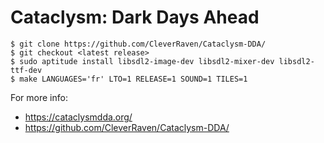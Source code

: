 # Cataclysm: Dark Days Ahead

    $ git clone https://github.com/CleverRaven/Cataclysm-DDA/
    $ git checkout <latest release>
    $ sudo aptitude install libsdl2-image-dev libsdl2-mixer-dev libsdl2-ttf-dev
    $ make LANGUAGES='fr' LTO=1 RELEASE=1 SOUND=1 TILES=1

For more info:

   - <https://cataclysmdda.org/>
   - <https://github.com/CleverRaven/Cataclysm-DDA/>
